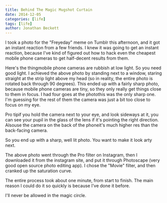 ```yaml
---
title: Behind The Magic Mugshot Curtain
date: 2014-12-05
categories: [life]
tags: [life]
author: Jonathan Beckett
---
```


I took a photo for the "Freyeday" meme on Tumblr this afternoon, and it got an instant reaction from a few friends. I knew it was going to get an instant reaction, because I've kind of figured out how to hack even the cheapest mobile phone cameras to get half-decent results from them.

Here's the thingmobile phone cameras are rubbish at low light. So you need good light. I achieved the above photo by standing next to a window, staring straight at the strip light above my head (so in reality, the entire photo is rotated back through 90 degrees). This ended up with a fairly sharp photo, because mobile phone cameras are tiny, so they only really get things close to them in focus. I had four goes at the photothis was the only sharp one. I'm guessing for the rest of them the camera was just a bit too close to focus on my eye.

Pro tipif you hold the camera next to your eye, and look sideways at it, you can see your pupil in the glass of the lens if it's pointing the right direction. Alsouse the camera on the back of the phoneit's much higher res than the back-facing camera.

So you end up with a sharp, well lit photo. You want to make it look arty next.

The above photo went through the Pro filter on Instagram, then I downloaded it from the instagram site, and put it through Photoscape (very good open source photo editing app). I chose the "Movie" filter, and then cranked up the saturation curve.

The entire process took about one minute, from start to finish. The main reason I could do it so quickly is because I've done it before.

I'll never be allowed in the magic circle.